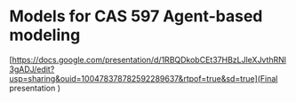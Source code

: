 # Models for CAS 597 Agent-based modeling
[https://docs.google.com/presentation/d/1RBQDkobCEt37HBzLJleXJvthRNl3gADJ/edit?usp=sharing&ouid=100478378782592289637&rtpof=true&sd=true](Final presentation )
